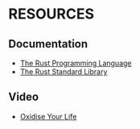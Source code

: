 # RESOURCES

## Documentation

- [The Rust Programming Language](https://doc.rust-lang.org/book/)
- [The Rust Standard Library](https://doc.rust-lang.org/std/)

## Video

- [Oxidise Your Life](https://www.youtube.com/watch?v=dFkGNe4oaKk&t=323s&ab_channel=NoBoilerplate)
